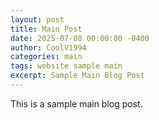 ```yaml
---
layout: post
title: Main Post
date: 2025-07-08 00:00:00 -0400
author: CoolV1994
categories: main
tags: website sample main
excerpt: Sample Main Blog Post
---
```


This is a sample main blog post.

